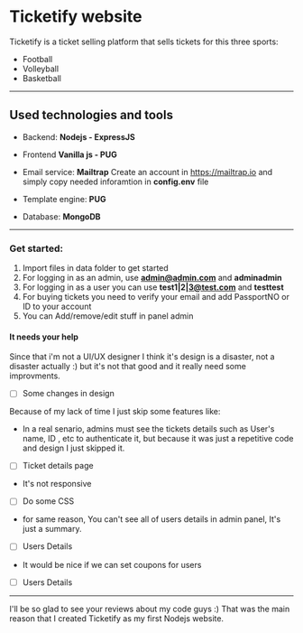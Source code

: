 # Ticketify website

Ticketify is a ticket selling platform that sells tickets for this three sports:

- Football
- Volleyball
- Basketball

---

## Used technologies and tools

- Backend: **Nodejs - ExpressJS**
- Frontend **Vanilla js - PUG**
- Email service: **Mailtrap**
  Create an account in https://mailtrap.io and simply copy needed inforamtion in **config.env** file

- Template engine: **PUG**

- Database: **MongoDB**

---

### Get started:

1. Import files in data folder to get started
1. For logging in as an admin, use **admin@admin.com** and **adminadmin**
1. For logging in as a user you can use **test1|2|3@test.com** and **testtest**
1. For buying tickets you need to verify your email and add PassportNO or ID to your account
1. You can Add/remove/edit stuff in panel admin

#### It needs your help

Since that i'm not a UI/UX designer I think it's design is a disaster, not a disaster actually :) but it's not that good and it really need some improvments.

- [ ] Some changes in design

Because of my lack of time I just skip some features like:

- In a real senario, admins must see the tickets details such as User's name, ID , etc to authenticate it, but because it was just a repetitive code and design I just skipped it.
  &nbsp;
- [ ] Ticket details page
      &nbsp;

- It's not responsive
  &nbsp;
- [ ] Do some CSS
      &nbsp;

- for same reason, You can't see all of users details in admin panel, It's just a summary.
  &nbsp;

- [ ] Users Details
      &nbsp;

- It would be nice if we can set coupons for users
  &nbsp;
- [ ] Users Details
      &nbsp;

---

I'll be so glad to see your reviews about my code guys :) That was the main reason that I created Ticketify as my first Nodejs website.
